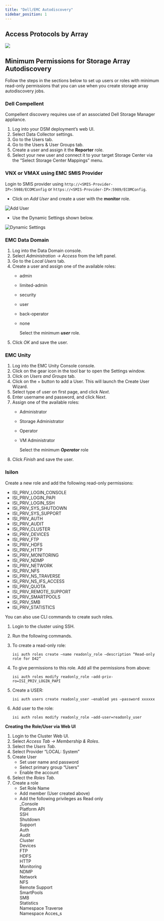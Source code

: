 ```yaml
---
title: "Dell/EMC Autodiscovery"
sidebar_position: 1
---
```


## Access Protocols by Array

![](/assets/images/discovery_storage_arrays_autodiscovery_dell-emc-autodiscovery.png)

## Minimum Permissions for Storage Array Autodiscovery

Follow the steps in the sections below to set up users or roles with minimum read-only permissions that you can use when you create storage array autodiscovery jobs.

### Dell Compellent

Compellent discovery requires use of an associated Dell Storage Manager appliance.

1. Log into your DSM deployment’s web UI.
2. Select Data Collector settings.
3. Go to the Users tab.
4. Go to the Users & User Groups tab.
5. Create a user and assign it the **Reporter** role.
6. Select your new user and connect it to your target Storage Center via the “Select Storage Center Mappings” menu.

### VNX or VMAX using EMC SMIS Provider

Login to SMIS provider using `http://<SMIS-Provider-IP>:5988/ECOMConfig` or `https://<SMIS-Provider-IP>:5989/ECOMConfig`.

- Click on _Add User_ and create a user with the **monitor** role.

![Add User](/assets/images/dell-emc-autodiscovery/smis-add-user.png)

- Use the Dynamic Settings shown below.

![Dynamic Settings](/assets/images/dell-emc-autodiscovery/smis-dynamic-settings.png)

### EMC Data Domain

1. Log into the Data Domain console.
2. Select _Administration → Access_ from the left panel.
3. Go to the _Local Users_ tab.
4. Create a user and assign one of the available roles:
    - admin
    - limited-admin
    - security
    - user
    - back-operator
    - none  
          
        Select the minimum _**user**_ role.
5. Click _OK_ and save the user.

### EMC Unity

1. Log into the EMC Unity Console console.
2. Click on the gear icon in the tool bar to open the Settings window.
3. Click on _Users and Groups_ tab.
4. Click on the + button to add a User. This will launch the Create User Wizard.
5. Select type of user on first page, and click _Next_.
6. Enter username and password, and click _Next_.
7. Assign one of the available roles:
    - Administrator
    - Storage Administrator
    - Operator
    - VM Administrator  
          
        Select the minimum _**Operator**_ role
8. Click _Finish_ and save the user.

### Isilon

Create a new role and add the following read-only permissions:

- ISI_PRIV_LOGIN_CONSOLE
- ISI_PRIV_LOGIN_PAPI
- ISI_PRIV_LOGIN_SSH
- ISI_PRIV_SYS_SHUTDOWN
- ISI_PRIV_SYS_SUPPORT
- ISI_PRIV_AUTH
- ISI_PRIV_AUDIT
- ISI_PRIV_CLUSTER
- ISI_PRIV_DEVICES
- ISI_PRIV_FTP
- ISI_PRIV_HDFS
- ISI_PRIV_HTTP
- ISI_PRIV_MONITORING
- ISI_PRIV_NDMP
- ISI_PRIV_NETWORK
- ISI_PRIV_NFS
- ISI_PRIV_NS_TRAVERSE
- ISI_PRIV_NS_IFS_ACCESS
- ISI_PRIV_QUOTA
- ISI_PRIV_REMOTE_SUPPORT
- ISI_PRIV_SMARTPOOLS
- ISI_PRIV_SMB
- ISI_PRIV_STATISTICS


You can also use CLI commands to create such roles.

1. Login to the cluster using SSH.

2. Run the following commands.

3. To create a read-only role:
    ```
    isi auth roles create –name readonly_role –description “Read-only role for D42”
    ```
4. To give permissions to this role. Add all the permissions from above:
    ```
    isi auth roles modify readonly_role –add-priv-ro=ISI_PRIV_LOGIN_PAPI
    ```
5. Create a USER:
    ```
    isi auth users create readonly_user –enabled yes –password xxxxxx
    ```
6. Add user to the role:
    ```
    isi auth roles modify readonly_role –add-user=readonly_user
    ```

**Creating the Role/User via Web UI**

1. Login to the Cluster Web UI.
2. Select _Access Tab → Membership & Roles_.
3. Select the _Users Tab_.
4. Select Provider “LOCAL: System”
5. Create User
    - Set user name and password
    - Select primary group “Users”
    - Enable the account
6. Select the _Roles Tab_.
7. Create a role
    - Set Role Name
    - Add member (User created above)
    - Add the following privileges as Read only  
        _Console  
        Platform API  
        SSH  
        Shutdown  
        Support  
        Auth  
        Audit  
        Cluster  
        Devices  
        FTP  
        HDFS  
        HTTP  
        Monitoring  
        NDMP  
        Network  
        NFS  
        Remote Support  
        SmartPools  
        SMB  
        Statistics  
        Namespace Traverse  
        Namespace Acces_s
